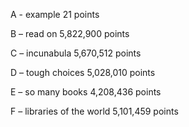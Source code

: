 A - example
21 points

B – read on
5,822,900 points

C – incunabula
5,670,512 points

D – tough choices
5,028,010 points

E – so many books
4,208,436 points

F – libraries of the world
5,101,459 points
